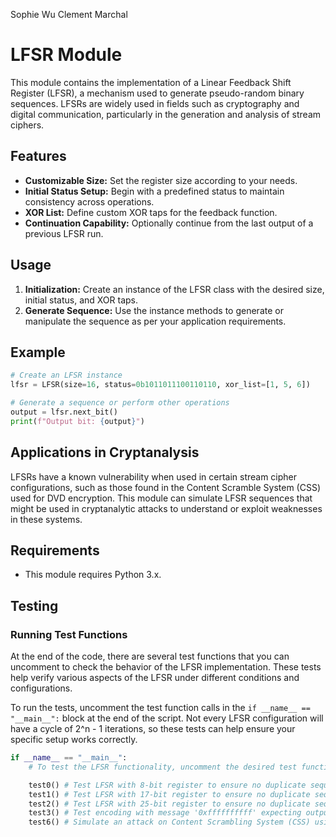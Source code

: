 Sophie Wu
Clement Marchal

# LFSR Module

This module contains the implementation of a Linear Feedback Shift Register (LFSR), a mechanism used to generate pseudo-random binary sequences. LFSRs are widely used in fields such as cryptography and digital communication, particularly in the generation and analysis of stream ciphers.

## Features

- **Customizable Size:** Set the register size according to your needs.
- **Initial Status Setup:** Begin with a predefined status to maintain consistency across operations.
- **XOR List:** Define custom XOR taps for the feedback function.
- **Continuation Capability:** Optionally continue from the last output of a previous LFSR run.

## Usage

1. **Initialization:** Create an instance of the LFSR class with the desired size, initial status, and XOR taps.
2. **Generate Sequence:** Use the instance methods to generate or manipulate the sequence as per your application requirements.

## Example

```python
# Create an LFSR instance
lfsr = LFSR(size=16, status=0b1011011100110110, xor_list=[1, 5, 6])

# Generate a sequence or perform other operations
output = lfsr.next_bit()
print(f"Output bit: {output}")
```

## Applications in Cryptanalysis

LFSRs have a known vulnerability when used in certain stream cipher configurations, such as those found in the Content Scramble System (CSS) used for DVD encryption. This module can simulate LFSR sequences that might be used in cryptanalytic attacks to understand or exploit weaknesses in these systems.

## Requirements

- This module requires Python 3.x.

## Testing
### Running Test Functions
At the end of the code, there are several test functions that you can uncomment to check the behavior of the LFSR implementation. These tests help verify various aspects of the LFSR under different conditions and configurations.

To run the tests, uncomment the test function calls in the `if __name__ == "__main__":` block at the end of the script. Not every LFSR configuration will have a cycle of 2^n - 1 iterations, so these tests can help ensure your specific setup works correctly.

```python
if __name__ == "__main__":
    # To test the LFSR functionality, uncomment the desired test functions below:

    test0() # Test LFSR with 8-bit register to ensure no duplicate sequences
    test1() # Test LFSR with 17-bit register to ensure no duplicate sequences
    test2() # Test LFSR with 25-bit register to ensure no duplicate sequences
    test3() # Test encoding with message '0xffffffffff' expecting output '0xffffb66c39'
    test6() # Simulate an attack on Content Scrambling System (CSS) using LFSR
```
